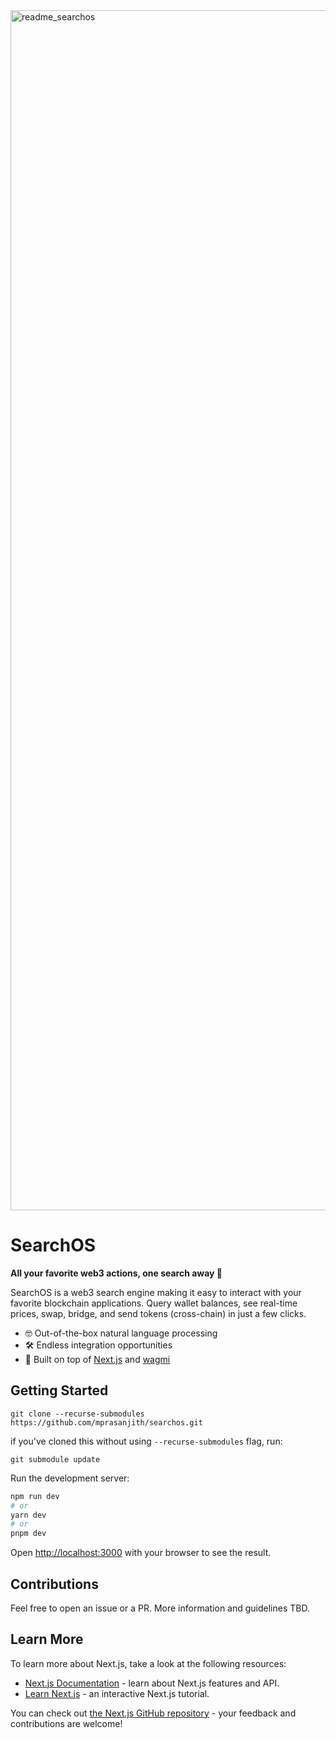 <img width="1920" alt="readme_searchos" src="https://user-images.githubusercontent.com/34306844/227747197-7c7b0d29-f9d5-4978-8966-98107b7bc9f7.png">

# SearchOS

**All your favorite web3 actions, one search away 🔎**

SearchOS is a web3 search engine making it easy to interact with your favorite blockchain applications. Query wallet balances, see real-time prices, swap, bridge, and send tokens (cross-chain) in just a few clicks.

- 🤓 Out-of-the-box natural language processing
- 🛠️ Endless integration opportunities
- 🦄 Built on top of [Next.js](https://nextjs.org/) and [wagmi](https://github.com/tmm/wagmi) 

## Getting Started

```
git clone --recurse-submodules https://github.com/mprasanjith/searchos.git
```

if you've cloned this without using `--recurse-submodules` flag, run:

```
git submodule update
```

Run the development server:

```bash
npm run dev
# or
yarn dev
# or
pnpm dev
```

Open [http://localhost:3000](http://localhost:3000) with your browser to see the result.


## Contributions

Feel free to open an issue or a PR. More information and guidelines TBD.


## Learn More

To learn more about Next.js, take a look at the following resources:

- [Next.js Documentation](https://nextjs.org/docs) - learn about Next.js features and API.
- [Learn Next.js](https://nextjs.org/learn) - an interactive Next.js tutorial.

You can check out [the Next.js GitHub repository](https://github.com/vercel/next.js/) - your feedback and contributions are welcome!
